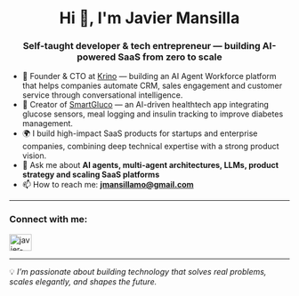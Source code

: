 <h1 align="center">Hi 👋, I'm Javier Mansilla</h1>
<h3 align="center">Self-taught developer & tech entrepreneur — building AI-powered SaaS from zero to scale</h3>

- 🚀 Founder & CTO at [Krino](https://krino.ai) — building an AI Agent Workforce platform that helps companies automate CRM, sales engagement and customer service through conversational intelligence.  
- 🧬 Creator of [SmartGluco](https://smartglucotech.com/) — an AI-driven healthtech app integrating glucose sensors, meal logging and insulin tracking to improve diabetes management.  
- 🌍 I build high-impact SaaS products for startups and enterprise companies, combining deep technical expertise with a strong product vision.  
- 💬 Ask me about **AI agents, multi-agent architectures, LLMs, product strategy and scaling SaaS platforms**  
- 📫 How to reach me: **jmansillamo@gmail.com**

---

<h3 align="left">Connect with me:</h3>
<p align="left">
  <a href="https://www.linkedin.com/in/javierman/" target="blank">
    <img align="center" src="https://raw.githubusercontent.com/rahuldkjain/github-profile-readme-generator/master/src/images/icons/Social/linked-in-alt.svg" alt="javier-mansilla-m" height="30" width="40" />
  </a>
</p>

---

💡 *I’m passionate about building technology that solves real problems, scales elegantly, and shapes the future.*
